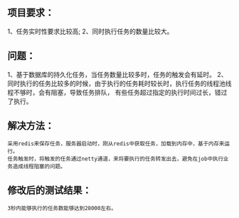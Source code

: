 ## 项目要求：
   1、任务实时性要求比较高;
   2、同时执行任务的数量比较大。
## 问题：
   1、基于数据库的持久化任务，当任务数量比较多时，任务的触发会有延时。
   2、同时执行的任务比较多的时候，由于执行的任务耗时较长时，执行任务的线程池线程不够时，会有阻塞，导致任务排队，
      有些任务超过指定的执行时间过长，错过了执行。
## 解决方法：
    采用redis来保存任务，服务器启动时，刚从redis中获取任务，加载到内存中，基于内存来运行。
    任务触发时，将触发的任务通过netty通道，来将要执行的任务转发出去，避免在job中执行业务造成线程阻塞的问题。
## 修改后的测试结果：
    3秒内能够执行的任务数能够达到28000左右。
